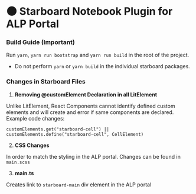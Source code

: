 # 🌑 Starboard Notebook Plugin for ALP Portal 

### **Build Guide (Important)**
Run `yarn`, `yarn run bootstrap` and `yarn run build` in the root of the project.
- Do not perform `yarn` or `yarn build` in the individual starboard packages. 


### **Changes in Starboard Files**
1. **Removing @customElement Declaration in all LitElement**

Unlike LitElement, React Components cannot identify defined custom elements and will create and error if same components are declared. Example code changes: 
```
customElements.get("starboard-cell") || customElements.define("starboard-cell", CellElement)

```
2. **CSS Changes**

In order to match the styling in the ALP portal. 
Changes can be found in `main.scss`

3. **main.ts**

Creates link to `starboard-main` div element in the ALP portal
